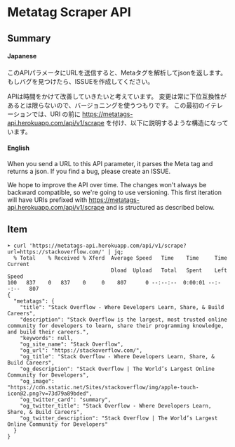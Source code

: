 # Metatag Scraper API


## Summary

#### Japanese
このAPIパラメータにURLを送信すると、Metaタグを解析してjsonを返します。
もしバグを見つけたら、ISSUEを作成してください。

APIは時間をかけて改善していきたいと考えています。
変更は常に下位互換性があるとは限らないので、バージョニングを使うつもりです。
この最初のイテレーションでは、URI の前に https://metatags-api.herokuapp.com/api/v1/scrape を付け、以下に説明するような構造になっています。

#### English
When you send a URL to this API parameter, it parses the Meta tag and returns a json.
If you find a bug, please create an ISSUE.

We hope to improve the API over time.
The changes won't always be backward compatible, so we're going to use versioning.
This first iteration will have URIs prefixed with https://metatags-api.herokuapp.com/api/v1/scrape and is structured as described below.

## Item
```
➤ curl 'https://metatags-api.herokuapp.com/api/v1/scrape?url=https://stackoverflow.com/' | jq;
  % Total    % Received % Xferd  Average Speed   Time    Time     Time  Current
                                 Dload  Upload   Total   Spent    Left  Speed
100   837    0   837    0     0    807      0 --:--:--  0:00:01 --:--:--   807
{
  "metatags": {
    "title": "Stack Overflow - Where Developers Learn, Share, & Build Careers",
    "description": "Stack Overflow is the largest, most trusted online community for developers to learn, share​ ​their programming ​knowledge, and build their careers.",
    "keywords": null,
    "og_site_name": "Stack Overflow",
    "og_url": "https://stackoverflow.com/",
    "og_title": "Stack Overflow - Where Developers Learn, Share, & Build Careers",
    "og_description": "Stack Overflow | The World’s Largest Online Community for Developers",
    "og_image": "https://cdn.sstatic.net/Sites/stackoverflow/img/apple-touch-icon@2.png?v=73d79a89bded",
    "og_twitter_card": "summary",
    "og_twitter_title": "Stack Overflow - Where Developers Learn, Share, & Build Careers",
    "og_twitter_description": "Stack Overflow | The World’s Largest Online Community for Developers"
  }
}
```